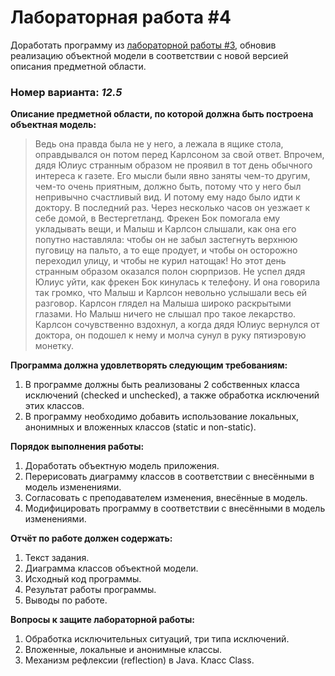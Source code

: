 # Лабораторная работа #4
Доработать программу из [лабораторной работы #3](https://github.com/VeraKasianenko/ITMO_Software_engineering/tree/main/1_term_Software_engineering/Programming/lab3), обновив реализацию объектной модели в соответствии с новой версией описания предметной области.

### Номер варианта: _12.5_
**Описание предметной области, по которой должна быть построена объектная модель:**

>Ведь она правда была не у него, а лежала в ящике стола, оправдывался он потом перед Карлсоном за свой ответ. Впрочем, дядя Юлиус странным образом не проявил в тот день обычного интереса к газете. Его мысли были явно заняты чем-то другим, чем-то очень приятным, должно быть, потому что у него был непривычно счастливый вид. И потому ему надо было идти к доктору. В последний раз. Через несколько часов он уезжает к себе домой, в Вестергетланд. Фрекен Бок помогала ему укладывать вещи, и Малыш и Карлсон слышали, как она его попутно наставляла: чтобы он не забыл застегнуть верхнюю пуговицу на пальто, а то еще продует, и чтобы он осторожно переходил улицу, и чтобы не курил натощак! Но этот день странным образом оказался полон сюрпризов. Не успел дядя Юлиус уйти, как фрекен Бок кинулась к телефону. И она говорила так громко, что Малыш и Карлсон невольно услышали весь ей разговор. Карлсон глядел на Малыша широко раскрытыми глазами. Но Малыш ничего не слышал про такое лекарство. Карлсон сочувственно вздохнул, а когда дядя Юлиус вернулся от доктора, он подошел к нему и молча сунул в руку пятиэровую монетку.

**Программа должна удовлетворять следующим требованиям:**
1. В программе должны быть реализованы 2 собственных класса исключений (checked и unchecked), а также обработка исключений этих классов.
2. В программу необходимо добавить использование локальных, анонимных и вложенных классов (static и non-static).

**Порядок выполнения работы:**
1. Доработать объектную модель приложения.
2. Перерисовать диаграмму классов в соответствии с внесёнными в модель изменениями.
3. Согласовать с преподавателем изменения, внесённые в модель.
4. Модифицировать программу в соответствии с внесёнными в модель изменениями.

**Отчёт по работе должен содержать:**
1. Текст задания.
2. Диаграмма классов объектной модели.
3. Исходный код программы.
4. Результат работы программы.
5. Выводы по работе.

**Вопросы к защите лабораторной работы:**
1. Обработка исключительных ситуаций, три типа исключений.
2. Вложенные, локальные и анонимные классы.
3. Механизм рефлексии (reflection) в Java. Класс Class.